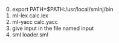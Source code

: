 0) export PATH=$PATH:/usr/local/smlnj/bin 
1) ml-lex calc.lex
2) ml-yacc calc.yacc
3) give input in the file named input
4) sml loader.sml